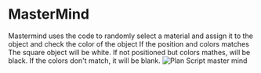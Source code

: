 # MasterMind
Mastermind uses the code to randomly select a material and assign it to the object and check the color of the object
If the position and colors matches The square object will be white. 
If not positioned but colors mathes, will be black. 
If the colors don't match, it will be blank.
![Plan Script master mind](https://user-images.githubusercontent.com/60878775/85482991-37b9f880-b5ee-11ea-8f03-d91f88115386.png)
